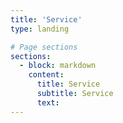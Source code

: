 ```yaml
---
title: 'Service'
type: landing

# Page sections
sections:
  - block: markdown
    content:
      title: Service
      subtitle: Service
      text: 
---
```

